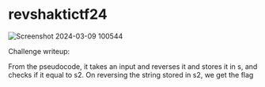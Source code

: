 # revshaktictf24

![Screenshot 2024-03-09 100544](https://github.com/dystp1a/revshaktictf24/assets/143863591/d2285efd-a354-4968-a30d-a74e1c55a15e)

Challenge writeup:

From the pseudocode, it takes an input and reverses it and stores it in s, and checks if it equal to s2.
On reversing the string stored in s2, we get the flag







